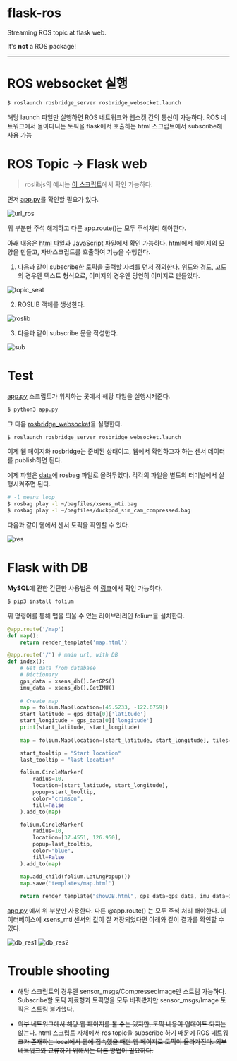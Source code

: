 # flask-ros
Streaming ROS topic at flask web.

It's **not** a ROS package!

---

# ROS websocket 실행
```bash
$ roslaunch rosbridge_server rosbridge_websocket.launch
```

해당 launch 파일만 실행하면 ROS 네트워크와 웹소켓 간의 통신이 가능하다. ROS 네트워크에서 돌아다니는 토픽을 flask에서 호출하는 html 스크립트에서 subscribe해 사용 가능

# ROS Topic -> Flask web

> roslibjs의 예시는 [이 스크립트](/templates/tutorial.html)에서 확인 가능하다.

먼저 [app.py](/app.py)를 확인할 필요가 있다.

![url_ros](/images/url_ros.png)

위 부분만 주석 해제하고 다른 app.route()는 모두 주석처리 해야한다.

아래 내용은 [html 파일](/templates/subscriber.html)과 [JavaScript 파일](/static/subscriber.js)에서 확인 가능하다. html에서 페이지의 모양을 만들고, 자바스크립트를 호출하여 기능을 수행한다.

1. 다음과 같이 subscribe한 토픽을 출력할 자리를 먼저 정의한다. 위도와 경도, 고도의 경우엔 텍스트 형식으로, 이미지의 경우엔 당연히 이미지로 만들었다.

![topic_seat](/images/topic_seat.png)

2. ROSLIB 객체를 생성한다.

![roslib](/images/roslib.png)

3. 다음과 같이 subscribe 문을 작성한다.

![sub](/images/sub.png)

# Test
[app.py](app.py) 스크립트가 위치하는 곳에서 해당 파일을 실행시켜준다.
```bash
$ python3 app.py
```

그 다음 [rosbridge_websocket](#ros-websocket-실행)을 실행한다.
```bash
$ roslaunch rosbridge_server rosbridge_websocket.launch
```

이제 웹 페이지와 rosbridge는 준비된 상태이고, 웹에서 확인하고자 하는 센서 데이터를 publish하면 된다.

예제 파일은 [data](/data/)에 rosbag 파일로 올려두었다. 각각의 파일을 별도의 터미널에서 실행시켜주면 된다.
```bash
# -l means loop
$ rosbag play -l ~/bagfiles/xsens_mti.bag
$ rosbag play -l ~/bagfiles/duckpod_sim_cam_compressed.bag
```

다음과 같이 웹에서 센서 토픽을 확인할 수 있다.

![res](/images/res.png)

# Flask with DB
**MySQL**에 관한 간단한 사용법은 이 [링크](/MySQL/mysql_tutorial.md)에서 확인 가능하다.

```bash
$ pip3 install folium
```

위 명령어를 통해 맵을 띄울 수 있는 라이브러리인 folium을 설치한다.

```python
@app.route('/map')
def map():
    return render_template('map.html')

@app.route('/') # main url, with DB
def index():
    # Get data from database
    # Dictionary
    gps_data = xsens_db().GetGPS()
    imu_data = xsens_db().GetIMU()
    
    # Create map
    map = folium.Map(location=[45.5233, -122.6759])
    start_latitude = gps_data[0]['latitude']
    start_longitude = gps_data[0]['longitude']
    print(start_latitude, start_longitude)
    
    map = folium.Map(location=[start_latitude, start_longitude], tiles="Stamen Toner", zoom_start=16)

    start_tooltip = "Start location"
    last_tooltip = "last location"

    folium.CircleMarker(
        radius=10,
        location=[start_latitude, start_longitude],
        popup=start_tooltip,
        color="crimson",
        fill=False
    ).add_to(map)

    folium.CircleMarker(
        radius=10,
        location=[37.4551, 126.950],
        popup=last_tooltip,
        color="blue",
        fill=False
    ).add_to(map)

    map.add_child(folium.LatLngPopup())
    map.save('templates/map.html')
    
    return render_template("showDB.html", gps_data=gps_data, imu_data=imu_data)
```

[app.py](/app.py) 에서 위 부분만 사용한다. 다른 @app.route() 는 모두 주석 처리 해야한다. 데이터베이스에 xsens_mti 센서의 값이 잘 저장되었다면 아래와 같이 결과를 확인할 수 있다.

![db_res1](/images/db_res1.png)
![db_res2](/images/db_res2.png)

# Trouble shooting
- 해당 스크립트의 경우엔 sensor_msgs/CompressedImage만 스트림 가능하다. Subscribe할 토픽 자료형과 토픽명을 모두 바꿔봤지만 sensor_msgs/Image 토픽은 스트림 불가했다.

- ~~외부 네트워크에서 해당 웹 페이지를 볼 수는 있지만, 토픽 내용이 업데이트 되지는 않는다. html 스크립트 자체에서 ros topic을 subscribe 하기 때문에 ROS 네트워크가 존재하는 local에서 웹에 접속했을 때만 웹 페이지로 토픽이 올라가진다. 외부 네트워크와 교류하기 위해서는 다른 방법이 필요하다.~~




